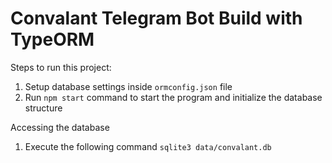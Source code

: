 # Convalant Telegram Bot Build with TypeORM
        
Steps to run this project:

1. Setup database settings inside `ormconfig.json` file
2. Run `npm start` command to start the program and initialize the database structure

Accessing the database 

1. Execute the following command ```sqlite3 data/convalant.db```


